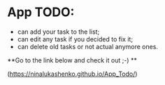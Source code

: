# App TODO:
* can add your task to the list;
* can edit any task if you decided to fix it;
* can delete old tasks or not actual anymore ones.

**Go to the link below and check it out ;-) **

(https://ninalukashenko.github.io/App_Todo/)

